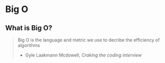 # Big O

## What is Big O?
> Big O is the language and metric we use to decribe the efficiency of algorithms
> - Gyle Laakmann Mcdowell, *Craking the coding interview* 